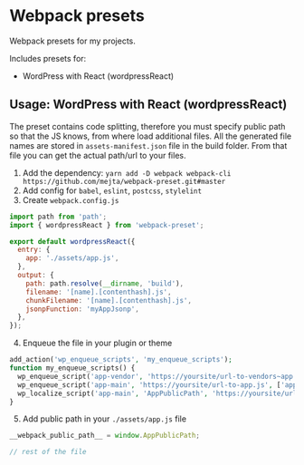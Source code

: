 # Webpack presets

Webpack presets for my projects.

Includes presets for:

* WordPress with React (wordpressReact)

## Usage: WordPress with React (wordpressReact)

The preset contains code splitting, therefore you must specify public path so that the JS knows, from where load additional files. All the generated file names are stored in `assets-manifest.json` file in the build folder. From that file you can get the actual path/url to your files.

1. Add the dependency: `yarn add -D webpack webpack-cli https://github.com/mejta/webpack-preset.git#master`
2. Add config for `babel`, `eslint`, `postcss`, `stylelint`
3. Create `webpack.config.js`

```js
import path from 'path';
import { wordpressReact } from 'webpack-preset';

export default wordpressReact({
  entry: {
    app: './assets/app.js',
  },
  output: {
    path: path.resolve(__dirname, 'build'),
    filename: '[name].[contenthash].js',
    chunkFilename: '[name].[contenthash].js',
    jsonpFunction: 'myAppJsonp',
  },
});
```

4. Enqueue the file in your plugin or theme

```php
add_action('wp_enqueue_scripts', 'my_enqueue_scripts');
function my_enqueue_scripts() {
  wp_enqueue_script('app-vendor', 'https://yoursite/url-to-vendors~app.js', ['react', 'react-dom'], false, true);
  wp_enqueue_script('app-main', 'https://yoursite/url-to-app.js', ['app-vendor'], false, true);
  wp_localize_script('app-main', 'AppPublicPath', 'https://yoursite/url-to-build-folder/');
}
```

5. Add public path in your `./assets/app.js` file

```js
__webpack_public_path__ = window.AppPublicPath;

// rest of the file
```
